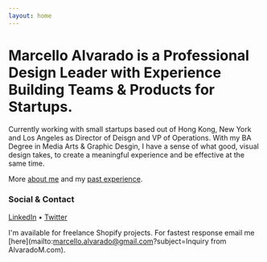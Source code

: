 ```yaml
---
layout: home
---
```


# Marcello Alvarado is a Professional Design Leader with Experience Building Teams & Products for Startups.

Currently working with small startups based out of Hong Kong, New York and Los Angeles as Director of Deisgn and VP of Operations. With my BA Degree in Media Arts & Graphic Desgin, I have a sense of what good, visual design takes, to create a meaningful experience and be effective at the same time.

More [about me](/about/) and my [past experience](/cv/).



### Social & Contact

<a href="https://www.linkedin.com/in/marcello-alvarado-31380b13" target="_blank">LinkedIn</a> • <a href="https://twitter.com/marcelloalvarad" target="_blank">Twitter</a>

I'm available for freelance Shopify projects. For fastest response email me [here](mailto:marcello.alvarado@gmail.com?subject=Inquiry from AlvaradoM.com).